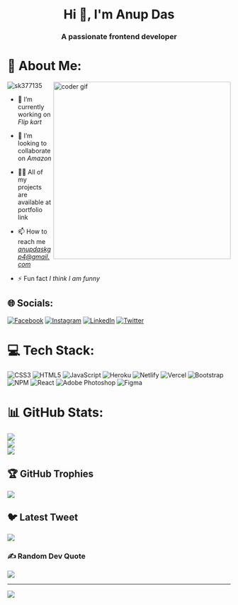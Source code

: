 <h1 align="center">Hi 👋, I'm Anup Das</h1>
<h3 align="center">A passionate frontend developer</h3>


# 💫 About Me:


<img align="right" alt="coder gif" width="400" src="https://user-images.githubusercontent.com/55389276/140866485-8fb1c876-9a8f-4d6a-98dc-08c4981eaf70.gif" />

<p align="left"> <img src="https://komarev.com/ghpvc/?username=sk377135&label=Profile%20views&color=0e75b6&style=flat" alt="sk377135" /> </p>



- 🔭 I’m currently working on *Flip kart*

- 👯 I’m looking to collaborate on *Amazon*

- 👨‍💻 All of my projects are available at portfolio link
- 📫 How to reach me *anupdaskgp4@gmail.com*

- ⚡ Fun fact *I think I am funny*

## 🌐 Socials:
[![Facebook](https://img.shields.io/badge/Facebook-%231877F2.svg?logo=Facebook&logoColor=white)](https://facebook.com/https://www.facebook.com/Martialartistanup) [![Instagram](https://img.shields.io/badge/Instagram-%23E4405F.svg?logo=Instagram&logoColor=white)](https://instagram.com/https://www.instagram.com/martialartistanup/) [![LinkedIn](https://img.shields.io/badge/LinkedIn-%230077B5.svg?logo=linkedin&logoColor=white)](https://linkedin.com/in/https://www.linkedin.com/in/itsanup/) [![Twitter](https://img.shields.io/badge/Twitter-%231DA1F2.svg?logo=Twitter&logoColor=white)](https://twitter.com/https://twitter.com/MartialartAnup) 

# 💻 Tech Stack:
![CSS3](https://img.shields.io/badge/css3-%231572B6.svg?style=for-the-badge&logo=css3&logoColor=white) ![HTML5](https://img.shields.io/badge/html5-%23E34F26.svg?style=for-the-badge&logo=html5&logoColor=white) ![JavaScript](https://img.shields.io/badge/javascript-%23323330.svg?style=for-the-badge&logo=javascript&logoColor=%23F7DF1E) ![Heroku](https://img.shields.io/badge/heroku-%23430098.svg?style=for-the-badge&logo=heroku&logoColor=white) ![Netlify](https://img.shields.io/badge/netlify-%23000000.svg?style=for-the-badge&logo=netlify&logoColor=#00C7B7) ![Vercel](https://img.shields.io/badge/vercel-%23000000.svg?style=for-the-badge&logo=vercel&logoColor=white) ![Bootstrap](https://img.shields.io/badge/bootstrap-%23563D7C.svg?style=for-the-badge&logo=bootstrap&logoColor=white) ![NPM](https://img.shields.io/badge/NPM-%23000000.svg?style=for-the-badge&logo=npm&logoColor=white) ![React](https://img.shields.io/badge/react-%2320232a.svg?style=for-the-badge&logo=react&logoColor=%2361DAFB) ![Adobe Photoshop](https://img.shields.io/badge/adobephotoshop-%2331A8FF.svg?style=for-the-badge&logo=adobephotoshop&logoColor=white) 	![Figma](https://img.shields.io/badge/figma-%23F24E1E.svg?style=for-the-badge&logo=figma&logoColor=white)
# 📊 GitHub Stats:
![](https://github-readme-stats.vercel.app/api?username=anup-kgp&theme=dark&hide_border=false&include_all_commits=true&count_private=true)<br/>
![](https://github-readme-streak-stats.herokuapp.com/?user=anup-kgp&theme=dark&hide_border=false)<br/>
![](https://github-readme-stats.vercel.app/api/top-langs/?username=anup-kgp&theme=dark&hide_border=false&include_all_commits=true&count_private=true&layout=compact)

## 🏆 GitHub Trophies
![](https://github-profile-trophy.vercel.app/?username=anup-kgp&theme=monokai&no-frame=true&no-bg=true&margin-w=4)

## 🐦 Latest Tweet
[![](https://gtce.itsvg.in/api?username=https://twitter.com/MartialartAnup)](https://github.com/VishwaGauravIn/github-twitter-card-embed)

### ✍️ Random Dev Quote
![](https://quotes-github-readme.vercel.app/api?type=horizontal&theme=dark)

---
[![](https://visitcount.itsvg.in/api?id=anup-kgp&icon=0&color=0)](https://visitcount.itsvg.in)

<!-- Proudly created with GPRM ( https://gprm.itsvg.in ) -->
